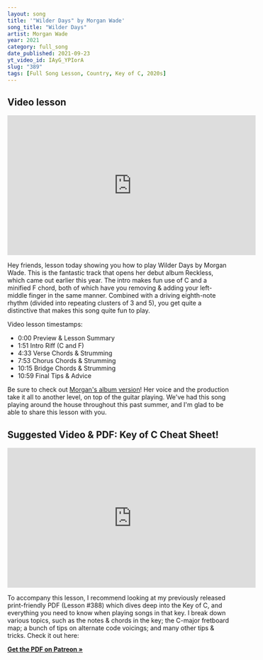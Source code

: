 ```yaml
---
layout: song
title: '"Wilder Days" by Morgan Wade'
song_title: "Wilder Days"
artist: Morgan Wade
year: 2021
category: full_song
date_published: 2021-09-23
yt_video_id: IAyG_YPIorA
slug: "389"
tags: [Full Song Lesson, Country, Key of C, 2020s]
---
```


<!-- patreon_lesson_available: true
patreon_lesson_url: ____ -->

## Video lesson

<iframe width="560" height="315" src="https://www.youtube.com/embed/IAyG_YPIorA" frameborder="0" allow="accelerometer; autoplay; encrypted-media; gyroscope; picture-in-picture" allowfullscreen></iframe>

Hey friends, lesson today showing you how to play Wilder Days by Morgan Wade. This is the fantastic track that opens her debut album Reckless, which came out earlier this year. The intro makes fun use of C and a minified F chord, both of which have you removing & adding your left-middle finger in the same manner. Combined with a driving eighth-note rhythm (divided into repeating clusters of 3 and 5), you get quite a distinctive that makes this song quite fun to play.

Video lesson timestamps:

- 0:00 Preview & Lesson Summary
- 1:51 Intro Riff (C and F)
- 4:33 Verse Chords & Strumming
- 7:53 Chorus Chords & Strumming
- 10:15 Bridge Chords & Strumming
- 10:59 Final Tips & Advice

Be sure to check out [Morgan's album version](https://www.youtube.com/watch?v=_JIqRTKJDVw)! Her voice and the production take it all to another level, on top of the guitar playing. We've had this song playing around the house throughout this past summer, and I'm glad to be able to share this lesson with you.

## Suggested Video & PDF: Key of C Cheat Sheet!

<iframe width="560" height="315" src="https://www.youtube.com/embed/idpDK_QMpTI" frameborder="0" allow="accelerometer; autoplay; encrypted-media; gyroscope; picture-in-picture" allowfullscreen></iframe>

To accompany this lesson, I recommend looking at my previously released print-friendly PDF (Lesson #388) which dives deep into the Key of C, and everything you need to know when playing songs in that key. I break down various topics, such as the notes & chords in the key; the C-major fretboard map; a bunch of tips on alternate code voicings; and many other tips & tricks. Check it out here:

<strong>[Get the PDF on Patreon »](https://www.patreon.com/posts/56358039)</strong>
